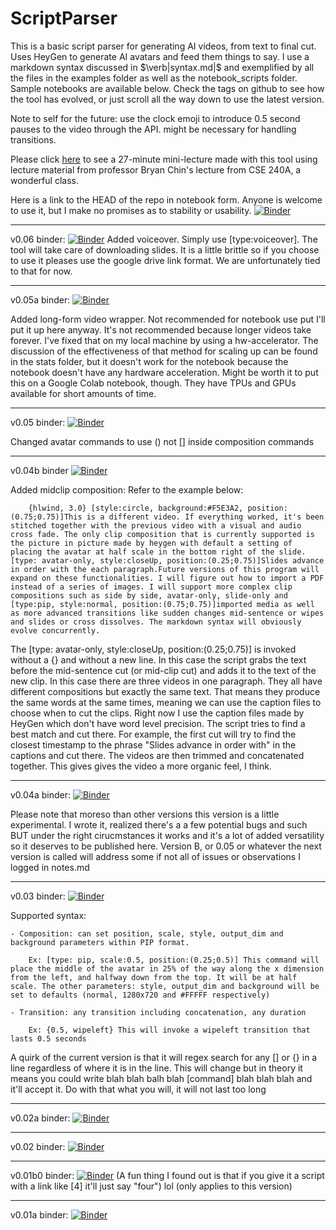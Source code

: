 # ScriptParser

This is a basic script parser for generating AI videos, from text to final cut. Uses HeyGen to generate AI avatars and feed them things to say. I use a markdown syntax discussed in $\verb|syntax.md|$ and exemplified by all the files in the examples folder as well as the notebook_scripts folder. Sample notebooks are available below. Check the tags on github to see how the tool has evolved, or just scroll all the way down to use the latest version.

Note to self for the future: use the clock emoji to introduce 0.5 second pauses to the video through the API. might be necessary for handling transitions.

Please click [here](https://drive.google.com/file/d/1KiqV0E-sYHMi1N6KijxRI9_aMKPk3Y9x/view?usp=sharing) to see a 27-minute mini-lecture made with this tool using lecture material from professor Bryan Chin's lecture from CSE 240A, a wonderful class.

Here is a link to the HEAD of the repo in notebook form. Anyone is welcome to use it, but I make no promises as to stability or usability.
[![Binder](https://mybinder.org/badge_logo.svg)](https://mybinder.org/v2/gh/ArturoAmaya/ScriptParser/HEAD?labpath=example.ipynb)

------------------------------------------

v0.06 binder: [![Binder](https://mybinder.org/badge_logo.svg)](https://mybinder.org/v2/gh/ArturoAmaya/ScriptParser/v0.06?labpath=example.ipynb) Added voiceover. Simply use [type:voiceover]. The tool will take care of downloading slides. It is a little brittle so if you choose to use it pleases use the google drive link format. We are unfortunately tied to that for now.

------------------------------------------
v0.05a binder: [![Binder](https://mybinder.org/badge_logo.svg)](https://mybinder.org/v2/gh/ArturoAmaya/ScriptParser/v0.05a?labpath=example.ipynb)

Added long-form video wrapper. Not recommended for notebook use put I'll put it up here anyway. It's not recommended because longer videos take forever. I've fixed that on my local machine by using a hw-accelerator. The discussion of the effectiveness of that method for scaling up can be found in the stats folder, but it doesn't work for the notebook because the notebook doesn't have any hardware acceleration. Might be worth it to put this on a Google Colab notebook, though. They have TPUs and GPUs available for short amounts of time. 

------------------------------------------
v0.05 binder: [![Binder](https://mybinder.org/badge_logo.svg)](https://mybinder.org/v2/gh/ArturoAmaya/ScriptParser/v0.05?labpath=example.ipynb)

Changed avatar commands to use () not [] inside composition commands

-------------------------------------------
v0.04b binder [![Binder](https://mybinder.org/badge_logo.svg)](https://mybinder.org/v2/gh/ArturoAmaya/ScriptParser/v0.04b?labpath=example.ipynb)

Added midclip composition:
Refer to the example below:
        
        {hlwind, 3.0} [style:circle, background:#F5E3A2, position:(0.75;0.75)]This is a different video. If everything worked, it's been stitched together with the previous video with a visual and audio cross fade. The only clip composition that is currently supported is the picture in picture made by heygen with default a setting of placing the avatar at half scale in the bottom right of the slide. [type: avatar-only, style:closeUp, position:(0.25;0.75)]Slides advance in order with the each paragraph.Future versions of this program will expand on these functionalities. I will figure out how to import a PDF instead of a series of images. I will support more complex clip compositions such as side by side, avatar-only, slide-only and [type:pip, style:normal, position:(0.75;0.75)]imported media as well as more advanced transitions like sudden changes mid-sentence or wipes and slides or cross dissolves. The markdown syntax will obviously evolve concurrently.

The [type: avatar-only, style:closeUp, position:(0.25;0.75)] is invoked without a {} and without a new line. In this case the script grabs the text before the mid-sentence cut (or mid-clip cut) and adds it to the text of the new clip. In this case there are three videos in one paragraph. They all have different compositions but exactly the same text. That means they produce the same words at the same times, meaning we can use the caption files to choose when to cut the clips. Right now I use the caption files made by HeyGen which don't have word level precision. The script tries to find a best match and cut there. For example, the first cut will try to find the closest timestamp to the phrase "Slides advance in order with" in the captions and cut there. The videos are then trimmed and concatenated together. This gives gives the video a more organic feel, I think. 

-------------------------------------------
v0.04a binder: [![Binder](https://mybinder.org/badge_logo.svg)](https://mybinder.org/v2/gh/ArturoAmaya/ScriptParser/v0.04a?labpath=example.ipynb)

Please note that moreso than other versions this version is a little experimental. I wrote it, realized there's a a few potential bugs and such BUT under the right cirucmstances it works and it's a lot of added versatility so it deserves to be published here. Version B, or 0.05 or whatever the next version is called will address some if not all of issues or observations I logged in notes.md

---------------------------------------------

v0.03 binder: [![Binder](https://mybinder.org/badge_logo.svg)](https://mybinder.org/v2/gh/ArturoAmaya/ScriptParser/v0.03?labpath=example.ipynb)

Supported syntax:

    - Composition: can set position, scale, style, output_dim and background parameters within PIP format. 

        Ex: [type: pip, scale:0.5, position:(0.25;0.5)] This command will place the middle of the avatar in 25% of the way along the x dimension from the left, and halfway down from the top. It will be at half scale. The other parameters: style, output_dim and background will be set to defaults (normal, 1280x720 and #FFFFF respectively)
        
    - Transition: any transition including concatenation, any duration

        Ex: {0.5, wipeleft} This will invoke a wipeleft transition that lasts 0.5 seconds

 A quirk of the current version is that it will regex search for any [] or {} in a line regardless of where it is in the line. This will change but in theory it means you could write blah blah balh blah [command] blah blah blah and it'll accept it. Do with that what you will, it will not last too long

---------------------------------------------

v0.02a binder: [![Binder](https://mybinder.org/badge_logo.svg)](https://mybinder.org/v2/gh/ArturoAmaya/ScriptParser/v0.02a?labpath=example.ipynb)

--------------------------------------------

v0.02 binder: [![Binder](https://mybinder.org/badge_logo.svg)](https://mybinder.org/v2/gh/ArturoAmaya/ScriptParser/v0.02?labpath=example.ipynb)

--------------------------------------------

v0.01b0 binder: [![Binder](https://mybinder.org/badge_logo.svg)](https://mybinder.org/v2/gh/ArturoAmaya/ScriptParser/v0.01b0?labpath=example.ipynb) (A fun thing I found out is that if you give it a script with a link like [4] it'll just say "four") lol (only applies to this version)

--------------------------------------------

v0.01a binder: [![Binder](https://mybinder.org/badge_logo.svg)](https://mybinder.org/v2/gh/ArturoAmaya/ScriptParser/v0.01a?labpath=example.ipynb)
